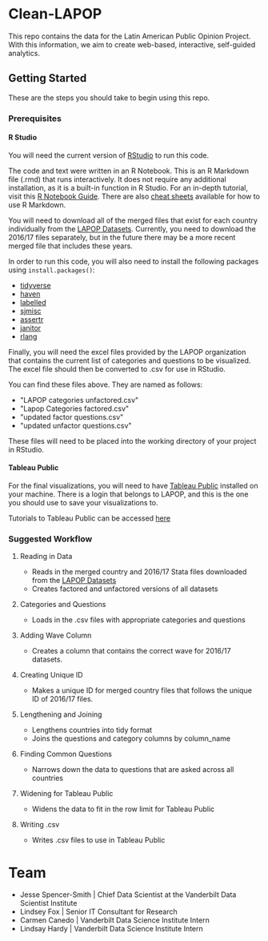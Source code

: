 # Clean-LAPOP
This repo contains the data for the Latin American Public Opinion Project. With this information, we aim to create web-based, interactive, self-guided analytics.

## Getting Started
These are the steps you should take to begin using this repo.

### Prerequisites
#### R Studio
You will need the current version of [RStudio](https://www.rstudio.com/products/rstudio/#Desktop) to run this code.

The code and text were written in an R Notebook. This is an R Markdown file (.rmd) that runs interactively. It does not require any additional installation, as it is a built-in function in R Studio. For an in-depth tutorial, visit this [R Notebook Guide](https://bookdown.org/yihui/rmarkdown/notebook.html). There are also [cheat sheets](https://www.rstudio.com/wp-content/uploads/2015/02/rmarkdown-cheatsheet.pdf) available for how to use R Markdown.

You will need to download all of the merged files that exist for each country individually from the [LAPOP Datasets](http://datasets.americasbarometer.org/database/index.php). Currently, you need to download the 2016/17 files separately, but in the future there may be a more recent merged file that includes these years.

In order to run this code, you will also need to install the following packages using `install.packages()`:
* [tidyverse](https://www.tidyverse.org/packages/)
* [haven](https://cran.r-project.org/web/packages/haven/haven.pdf)
* [labelled](https://cran.r-project.org/web/packages/labelled/vignettes/intro_labelled.html)
* [sjmisc](https://cran.r-project.org/web/packages/sjmisc/sjmisc.pdf)
* [assertr](https://cran.r-project.org/web/packages/assertr/vignettes/assertr.html)
* [janitor](https://cran.r-project.org/web/packages/janitor/janitor.pdf)
* [rlang](https://cran.r-project.org/web/packages/rlang/rlang.pdf)

Finally, you will need the excel files provided by the LAPOP organization that contains the current list of categories and questions to be visualized. The excel file should then be converted to .csv for use in RStudio.

You can find these files above. They are named as follows:
* "LAPOP categories unfactored.csv"
* "Lapop Categories factored.csv"
* "updated factor questions.csv"
* "updated unfactor questions.csv"

These files will need to be placed into the working directory of your project in RStudio.

#### Tableau Public
For the final visualizations, you will need to have [Tableau Public](https://public.tableau.com/en-us/s/) installed on your machine. There is a login that belongs to LAPOP, and this is the one you should use to save your visualizations to.

Tutorials to Tableau Public can be accessed [here](https://public.tableau.com/en-us/s/resources)

### Suggested Workflow
1. Reading in Data
    + Reads in the merged country and 2016/17 Stata files downloaded from the [LAPOP Datasets](http://datasets.americasbarometer.org/database/index.php)
    + Creates factored and unfactored versions of all datasets
 
2. Categories and Questions
    + Loads in the .csv files with appropriate categories and questions
  
3. Adding Wave Column
    + Creates a column that contains the correct wave for 2016/17 datasets.

4. Creating Unique ID
    + Makes a unique ID for merged country files that follows the unique ID of 2016/17 files.

5. Lengthening and Joining
    + Lengthens countries into tidy format
    + Joins the questions and category columns by column_name
    
6. Finding Common Questions
    + Narrows down the data to questions that are asked across all countries
    
7. Widening for Tableau Public
    + Widens the data to fit in the row limit for Tableau Public

8. Writing .csv
    + Writes .csv files to use in Tableau Public

# Team
* Jesse Spencer-Smith | Chief Data Scientist at the Vanderbilt Data Scientist Institute
* Lindsey Fox | Senior IT Consultant for Research
* Carmen Canedo | Vanderbilt Data Science Institute Intern
* Lindsay Hardy | Vanderbilt Data Science Institute Intern
